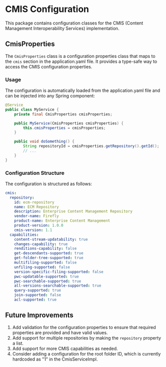 # CMIS Configuration

This package contains configuration classes for the CMIS (Content Management Interoperability Services) implementation.

## CmisProperties

The `CmisProperties` class is a configuration properties class that maps to the `cmis` section in the application.yaml file. It provides a type-safe way to access the CMIS configuration properties.

### Usage

The configuration is automatically loaded from the application.yaml file and can be injected into any Spring component:

```java
@Service
public class MyService {
    private final CmisProperties cmisProperties;

    public MyService(CmisProperties cmisProperties) {
        this.cmisProperties = cmisProperties;
    }

    public void doSomething() {
        String repositoryId = cmisProperties.getRepository().getId();
        // ...
    }
}
```

### Configuration Structure

The configuration is structured as follows:

```yaml
cmis:
  repository:
    id: ecm-repository
    name: ECM Repository
    description: Enterprise Content Management Repository
    vendor-name: Firefly
    product-name: Enterprise Content Management
    product-version: 1.0.0
    cmis-version: 1.1
  capabilities:
    content-stream-updatability: true
    changes-capability: true
    renditions-capability: false
    get-descendants-supported: true
    get-folder-tree-supported: true
    multifiling-supported: false
    unfiling-supported: false
    version-specific-filing-supported: false
    pwc-updatable-supported: true
    pwc-searchable-supported: true
    all-versions-searchable-supported: true
    query-supported: true
    join-supported: false
    acl-supported: true
```

## Future Improvements

1. Add validation for the configuration properties to ensure that required properties are provided and have valid values.
2. Add support for multiple repositories by making the `repository` property a list.
3. Add support for more CMIS capabilities as needed.
4. Consider adding a configuration for the root folder ID, which is currently hardcoded as "1" in the CmisServiceImpl.